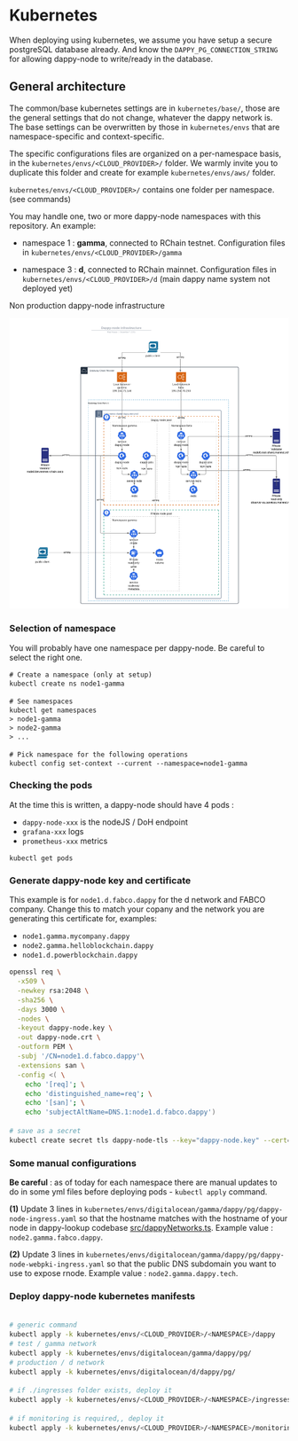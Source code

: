 # Kubernetes

When deploying using kubernetes, we assume you have setup a secure postgreSQL database already. And know the `DAPPY_PG_CONNECTION_STRING` for allowing dappy-node to write/ready in the database.

## General architecture

The common/base kubernetes settings are in `kubernetes/base/`, those are the general settings that do not change, whatever the dappy network is. The base settings can be overwritten by those in `kubernetes/envs` that are namespace-specific and context-specific.

The specific configurations files are organized on a per-namespace basis, in the `kubernetes/envs/<CLOUD_PROVIDER>/` folder. We warmly invite you to duplicate this folder and create for example `kubernetes/envs/aws/` folder.

`kubernetes/envs/<CLOUD_PROVIDER>/` contains one folder per namespace. (see commands)

You may handle one, two or more dappy-node namespaces with this repository. An example:

- namespace 1 : **gamma**, connected to RChain testnet. Configuration files in `kubernetes/envs/<CLOUD_PROVIDER>/gamma`

- namespace 3 : **d**, connected to RChain mainnet. Configuration files in `kubernetes/envs/<CLOUD_PROVIDER>/d` (main dappy name system not deployed yet)

Non production dappy-node infrastructure

![Dappy-node non production infrastructure](../docs/infrastructure.png)

### Selection of namespace

You will probably have one namespace per dappy-node. Be careful to select the right one.

```
# Create a namespace (only at setup)
kubectl create ns node1-gamma

# See namespaces
kubectl get namespaces
> node1-gamma
> node2-gamma
> ...

# Pick namespace for the following operations
kubectl config set-context --current --namespace=node1-gamma
```

### Checking the pods

At the time this is written, a dappy-node should have 4 pods :
- `dappy-node-xxx` is the nodeJS / DoH endpoint
- `grafana-xxx` logs
- `prometheus-xxx` metrics

```
kubectl get pods
```

### Generate dappy-node key and certificate

This example is for `node1.d.fabco.dappy` for the d network and FABCO company. Change this to match your copany and the network you are generating this certificate for, examples:
- `node1.gamma.mycompany.dappy`
- `node2.gamma.helloblockchain.dappy`
- `node1.d.powerblockchain.dappy`

```sh
openssl req \
  -x509 \
  -newkey rsa:2048 \
  -sha256 \
  -days 3000 \
  -nodes \
  -keyout dappy-node.key \
  -out dappy-node.crt \
  -outform PEM \
  -subj '/CN=node1.d.fabco.dappy'\
  -extensions san \
  -config <( \
    echo '[req]'; \
    echo 'distinguished_name=req'; \
    echo '[san]'; \
    echo 'subjectAltName=DNS.1:node1.d.fabco.dappy')

# save as a secret
kubectl create secret tls dappy-node-tls --key="dappy-node.key" --cert="dappy-node.crt" -n=<NAMESPACE>
```

### Some manual configurations

**Be careful** : as of today for each namespace there are manual updates to do in some yml files before deploying pods - `kubectl apply` command.

**(1)** Update 3 lines in `kubernetes/envs/digitalocean/gamma/dappy/pg/dappy-node-ingress.yaml` so that the hostname matches with the hostname of your node in dappy-lookup codebase [src/dappyNetworks.ts](https://github.com/fabcotech/dappy-tools/blob/master/packages/dappy-lookup/src/dappyNetworks.ts). Example value : `node2.gamma.fabco.dappy`.

**(2)** Update 3 lines in `kubernetes/envs/digitalocean/gamma/dappy/pg/dappy-node-webpki-ingress.yaml` so that the public DNS subdomain you want to use to expose rnode. Example value : `node2.gamma.dappy.tech`.

### Deploy dappy-node kubernetes manifests

```sh

# generic command
kubectl apply -k kubernetes/envs/<CLOUD_PROVIDER>/<NAMESPACE>/dappy
# test / gamma network
kubectl apply -k kubernetes/envs/digitalocean/gamma/dappy/pg/
# production / d network
kubectl apply -k kubernetes/envs/digitalocean/d/dappy/pg/

# if ./ingresses folder exists, deploy it
kubectl apply -k kubernetes/envs/<CLOUD_PROVIDER>/<NAMESPACE>/ingresses

# if monitoring is required,, deploy it
kubectl apply -k kubernetes/envs/<CLOUD_PROVIDER>/<NAMESPACE>/monitoring
```
